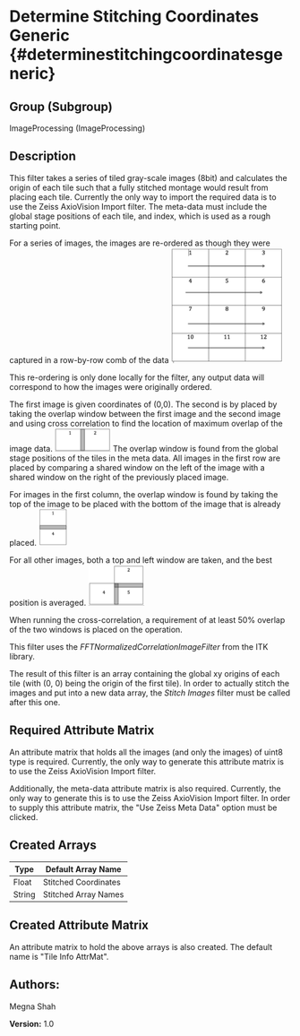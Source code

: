 Determine Stitching Coordinates Generic {#determinestitchingcoordinatesgeneric}
=====

## Group (Subgroup) ##
ImageProcessing (ImageProcessing)


## Description ##
This filter takes a series of tiled gray-scale images (8bit) and calculates the origin of each tile such that a fully stitched montage would result from placing each tile. Currently the only way to import the required data is to use the Zeiss AxioVision Import filter. The meta-data must include the global stage positions of each tile, and index, which is used as a rough starting point. 

For a series of images, the images are re-ordered as though they were captured in a row-by-row comb of the data ![](RowWiseComb.tif)

This re-ordering is only done locally for the filter, any output data will correspond to how the images were originally ordered. 

The first image is given coordinates of (0,0). The second is by placed by taking the overlap window between the first image and the second image and using cross correlation to find the location of maximum overlap of the image data. ![](LeftXC.tif) The overlap window is found from the global stage positions of the tiles in the meta data. All images in the first row are placed by comparing a shared window on the left of the image with a shared window on the right of the previously placed image. 

For images in the first column, the overlap window is found by taking the top of the image to be placed with the bottom of the image that is already placed. ![](TopXC.tif)

For all other images, both a top and left window are taken, and the best position is averaged. ![](TopAndLeftXC.tif)

When running the cross-correlation, a requirement of at least 50% overlap of the two windows is placed on the operation. 

This filter uses the *FFTNormalizedCorrelationImageFilter* from the ITK library. 

The result of this filter is an array containing the global xy origins of each tile (with (0, 0) being the origin of the first tile). In order to actually stitch the images and put into a new data array, the *Stitch Images* filter must be called after this one. 






## Required Attribute Matrix ##

An attribute matrix that holds all the images (and only the images) of uint8 type is required. Currently, the only way to generate this attribute matrix is to use the Zeiss AxioVision Import filter. 

Additionally, the meta-data attribute matrix is also required. Currently, the only way to generate this is to use the Zeiss AxioVision Import filter. In order to supply this attribute matrix, the "Use Zeiss Meta Data" option must be clicked. 


## Created Arrays ##
| Type | Default Array Name | 
|------|--------------------|
| Float  | Stitched Coordinates     |
| String | Stitched Array Names | 

## Created Attribute Matrix ##
An attribute matrix to hold the above arrays is also created. The default name is "Tile Info AttrMat". 



## Authors: ##
Megna Shah 


**Version:** 1.0


